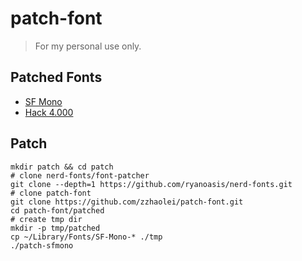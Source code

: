 # patch-font
> For my personal use only.

## Patched Fonts
- [SF Mono](./patched/SFMono/)
- [Hack 4.000](./patched/Hack/)

## Patch

```shell
mkdir patch && cd patch
# clone nerd-fonts/font-patcher
git clone --depth=1 https://github.com/ryanoasis/nerd-fonts.git
# clone patch-font
git clone https://github.com/zzhaolei/patch-font.git
cd patch-font/patched
# create tmp dir
mkdir -p tmp/patched
cp ~/Library/Fonts/SF-Mono-* ./tmp
./patch-sfmono
```
